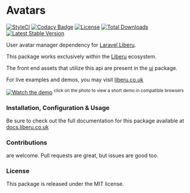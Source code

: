 # Avatars

[![StyleCI](https://github.styleci.io/repos/94704466/shield?branch=master)](https://github.styleci.io/repos/94704466)
[![Codacy Badge](https://app.codacy.com/project/badge/Grade/f8a2e8a340c24360a6473f9c75b15dcb)](https://www.codacy.com/gh/laravel-liberu/avatars?utm_source=github.com&amp;utm_medium=referral&amp;utm_content=laravel-liberu/avatars&amp;utm_campaign=Badge_Grade) 
[![License](https://poser.pugx.org/laravel-liberu/avatars/license)](https://packagist.org/packages/laravel-liberu/avatars)
[![Total Downloads](https://poser.pugx.org/laravel-liberu/avatars/downloads)](https://packagist.org/packages/laravel-liberu/avatars)
[![Latest Stable Version](https://poser.pugx.org/laravel-liberu/avatars/version)](https://packagist.org/packages/laravel-liberu/avatars)

User avatar manager dependency for [Laravel Liberu](https://github.com/laravel-liberu/Liberu).

This package works exclusively within the [Liberu](https://github.com/laravel-liberu/Liberu) ecosystem.

The front end assets that utilize this api are present in the [ui](https://github.com/liberu-ui/ui) package.

For live examples and demos, you may visit [liberu.co.uk](https://www.liberu.co.uk)

[![Watch the demo](https://laravel-liberu.github.io/avatars/screenshots/bulma_cap001_thumb.png)](https://laravel-liberu.github.io/avatars/videos/bulma_avatar_change.webm)
<sup>click on the photo to view a short demo in compatible browsers</sup>

### Installation, Configuration & Usage

Be sure to check out the full documentation for this package available at [docs.liberu.co.uk](https://docs.liberu.co.uk/backend/avatars.html)

### Contributions

are welcome. Pull requests are great, but issues are good too.

### License

This package is released under the MIT license.
